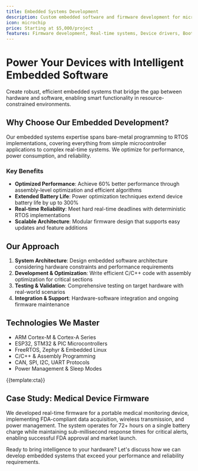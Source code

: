 ```yaml
---
title: Embedded Systems Development
description: Custom embedded software and firmware development for microcontrollers, real-time systems, and IoT devices with optimized performance and reliability
icon: microchip
price: Starting at $5,000/project
features: Firmware development, Real-time systems, Device drivers, Bootloader development, Hardware abstraction layers, Power optimization
---
```


# Power Your Devices with Intelligent Embedded Software

Create robust, efficient embedded systems that bridge the gap between hardware and software, enabling smart functionality in resource-constrained environments.

## Why Choose Our Embedded Development?

Our embedded systems expertise spans bare-metal programming to RTOS implementations, covering everything from simple microcontroller applications to complex real-time systems. We optimize for performance, power consumption, and reliability.

### Key Benefits

- **Optimized Performance**: Achieve 60% better performance through assembly-level optimization and efficient algorithms
- **Extended Battery Life**: Power optimization techniques extend device battery life by up to 300%
- **Real-time Reliability**: Meet hard real-time deadlines with deterministic RTOS implementations
- **Scalable Architecture**: Modular firmware design that supports easy updates and feature additions

## Our Approach

1. **System Architecture**: Design embedded software architecture considering hardware constraints and performance requirements
2. **Development & Optimization**: Write efficient C/C++ code with assembly optimization for critical sections
3. **Testing & Validation**: Comprehensive testing on target hardware with real-world scenarios
4. **Integration & Support**: Hardware-software integration and ongoing firmware maintenance

## Technologies We Master

- ARM Cortex-M & Cortex-A Series
- ESP32, STM32 & PIC Microcontrollers
- FreeRTOS, Zephyr & Embedded Linux
- C/C++ & Assembly Programming
- CAN, SPI, I2C, UART Protocols
- Power Management & Sleep Modes

{{template:cta}}

## Case Study: Medical Device Firmware

We developed real-time firmware for a portable medical monitoring device, implementing FDA-compliant data acquisition, wireless transmission, and power management. The system operates for 72+ hours on a single battery charge while maintaining sub-millisecond response times for critical alerts, enabling successful FDA approval and market launch.

Ready to bring intelligence to your hardware? Let's discuss how we can develop embedded systems that exceed your performance and reliability requirements.
